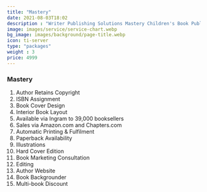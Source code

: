 ```yaml
---
title: "Mastery"
date: 2021-08-03T18:02
description : "Writer Publishing Solutions Mastery Children's Book Publishing Package"
image: images/service/service-chart.webp
bg_image: images/background/page-title.webp
icon: ti-server
type: "packages"
weight : 3
price: 4999
---
```


### Mastery

1. Author Retains Copyright
2. ISBN Assignment
3. Book Cover Design
4. Interior Book Layout
5. Available via Ingram to 39,000 booksellers
6. Sales via Amazon.com and Chapters.com
7. Automatic Printing & Fulfilment
8. Paperback Availability
9. Illustrations
10. Hard Cover Edition
11. Book Marketing Consultation
12. Editing
13. Author Website
14. Book Backgrounder
15. Multi-book Discount